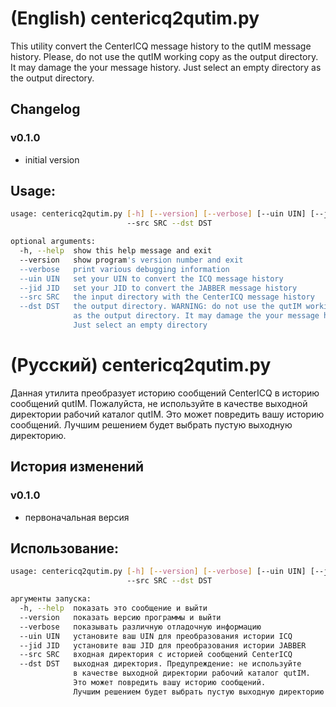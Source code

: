 # (English) centericq2qutim.py
This utility convert the CenterICQ message history to the qutIM message
history. Please, do not use the qutIM working copy as the output directory. It
may damage the your message history. Just select an empty directory as the
output directory.

## Changelog
### v0.1.0
- initial version

## Usage:
```bash
usage: centericq2qutim.py [-h] [--version] [--verbose] [--uin UIN] [--jid JID]
                          --src SRC --dst DST

optional arguments:
  -h, --help  show this help message and exit
  --version   show program's version number and exit
  --verbose   print various debugging information
  --uin UIN   set your UIN to convert the ICQ message history
  --jid JID   set your JID to convert the JABBER message history
  --src SRC   the input directory with the CenterICQ message history
  --dst DST   the output directory. WARNING: do not use the qutIM working copy
              as the output directory. It may damage the your message history.
              Just select an empty directory
```


# (Русский) centericq2qutim.py
Данная утилита преобразует историю сообщений CenterICQ в историю сообщений qutIM.
Пожалуйста, не используйте в качестве выходной директории рабочий каталог qutIM.
Это может повредить вашу историю сообщений. Лучшим решением будет выбрать 
пустую выходную директорию.

## История изменений
### v0.1.0
- первоначальная версия

## Использование:
```bash
usage: centericq2qutim.py [-h] [--version] [--verbose] [--uin UIN] [--jid JID]
                          --src SRC --dst DST

аргументы запуска:
  -h, --help  показать это сообщение и выйти
  --version   показать версию программы и выйти
  --verbose   показывать различную отладочную информацию
  --uin UIN   установите ваш UIN для преобразования истории ICQ
  --jid JID   установите ваш JID для преобразования истории JABBER
  --src SRC   входная директория с историей сообщений CenterICQ
  --dst DST   выходная директория. Предупреждение: не используйте 
              в качестве выходной директории рабочий каталог qutIM.
              Это может повредить вашу историю сообщений. 
              Лучшим решением будет выбрать пустую выходную директорию
```
